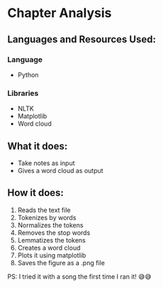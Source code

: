 # Chapter Analysis

## Languages and Resources Used:

### Language

- Python

### Libraries

- NLTK
- Matplotlib
- Word cloud

## What it does:

- Take notes as input
- Gives a word cloud as output

## How it does:

1. Reads the text file
2. Tokenizes by words
3. Normalizes the tokens
4. Removes the stop words
5. Lemmatizes the tokens
6. Creates a word cloud
7. Plots it using matplotlib
8. Saves the figure as a .png file


PS: I tried it with a song the first time I ran it! 😅😅
